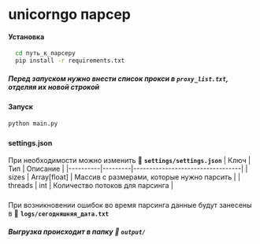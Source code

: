 # unicorngo парсер
#### Установка

```bash
  cd путь_к_парсеру
  pip install -r requirements.txt
```
##### Перед запуском нужно внести список прокси в **`proxy_list.txt`**, отделяя их новой строкой
###
#### Запуск
```bash
python main.py
```
###
#### settings.json
При необходимости можно изменить 📁 **`settings/settings.json`**
| Ключ     | Тип     | Описание                         |
|----------|---------|----------------------------------|
| sizes  | Array[float]  | Массив с размерами, которые нужно парсить       |
| threads  | int     | Количество потоков для парсинга  |
###
При возникновении ошибок во время парсинга данные будут занесены в 📁 **`logs/сегодняшняя_дата.txt`**
##### Выгрузка происходит в папку 📁 **`output/`**

